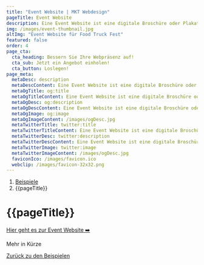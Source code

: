 ```yaml
---
title: "Event Website | MKT Webdesign"
pageTitle: Event Website
description: Eine Event Website ist eine digitale Broschüre oder Plakat. Beschmückt mit vielen Darstellungen und Informationen.
img: /images/event-thumbnail.jpg
altImg: "Event Website für Food Truck Fest"
featured: false
order: 4
page_cta:
  cta_heading: Bessern Sie Ihre Webpräsenz auf!
  cta_sub: Jetzt ein Angebot einholen!
  cta_button: Loslegen!
page_meta:
  metaDesc: description
  metaDescContent: Eine Event Website ist eine digitale Broschüre oder Plakat. Beschmückt mit vielen Darstellungen und Informationen.
  metaOgTitle: og:title
  metaOgTitleContent: Eine Event Website ist eine digitale Broschüre oder Plakat. Beschmückt mit vielen Darstellungen und Informationen.
  metaOgDesc: og:description
  metaOgDescContent: Eine Event Website ist eine digitale Broschüre oder Plakat. Beschmückt mit vielen Darstellungen und Informationen.
  metaOgImage: og:image
  metaOgImageContent: /images/ogDesc.jpg
  metaTwitterTitle: twitter:title
  metaTwitterTitleContent: Eine Event Website ist eine digitale Broschüre oder Plakat. Beschmückt mit vielen Darstellungen und Informationen.
  metaTwitterDesc: twitter:description
  metaTwitterDescContent: Eine Event Website ist eine digitale Broschüre oder Plakat. Beschmückt mit vielen Darstellungen und Informationen.
  metaTwitterImage: twitter:image
  metaTwitterImageContent: /images/ogDesc.jpg
  faviconIco: /images/favicon.ico
  webclip: /images/favicon-32x32.png
---
```


<nav aria-label="breadcrumb">
  <ol class="breadcrumb">
    <li class="breadcrumb-item"><a href="/beispiele">Beispiele</a></li>
    <li class="breadcrumb-item active" aria-current="page">{{pageTitle}}</li>
  </ol>
</nav>

<h1 class="heading-1 | text-primary">{{pageTitle}}</h1>

<p class="knopf | my-4 my-md-5"><a target="_blank" class="text-white | btn-main" href="https://nextjs-event-page.vercel.app/" rel="noopener noreferrer">Hier geht es zur Event Website ➡️</a></p>


Mehr in Kürze

<p class="mt-5">
<a href="/beispiele" class="text-dark | btn-second">Zurück zu den Beispielen</a>
</p>